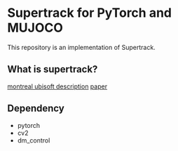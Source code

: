 
# Supertrack for PyTorch and MUJOCO
This repository is an implementation of Supertrack.

## What is supertrack?
[montreal ubisoft description](https://montreal.ubisoft.com/en/supertrack-motion-tracking-for-physically-simulated-characters-using-supervised-learning/)
[paper](https://doi.org/10.1145/3478513.3480527)

## Dependency
- pytorch
- cv2
- dm_control